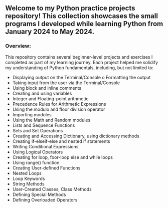 ## Welcome to my Python practice projects repository! This collection showcases the small programs I developed while learning Python from **January 2024 to May 2024**.

### **Overview:**    
This repository contains several beginner-level projects and exercises I completed as part of my learning journey. Each project helped me solidify my understanding of Python fundamentals, including, but not limited to:

- Displaying output on the Terminal/Console o Formatting the output
- Taking input from the user via the Terminal/Console
- Using block and inline comments
- Creating and using variables
- Integer and Floating-point arithmetic
- Precedence Rules for Arithmetic Expressions
- Using the modulo and floor division operator
- Importing modules
- Using the Math and Random modules
- Lists and Sequence Functions
- Sets and Set Operations
- Creating and Accessing Dictionary, using dictionary methods
- Creating if-elseif-else and nested if statements
- Writing Conditional Expressions
- Using Logical Operators
- Creating for loop, foor-loop else and while loops
- Using range() function
- Creating User-defined Functions
- Nested Loops
- Loop Keywords
- String Methods
- User-Created Classes, Class Methods
- Defining Special Methods
- Defining Overloaded Operators






